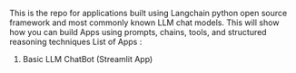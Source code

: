 This is the repo for applications built using Langchain python open source framework and most commonly known LLM chat models. This will show how you can build Apps using prompts, chains, tools, and structured reasoning techniques
List of Apps : 
1) Basic LLM ChatBot (Streamlit App) 
